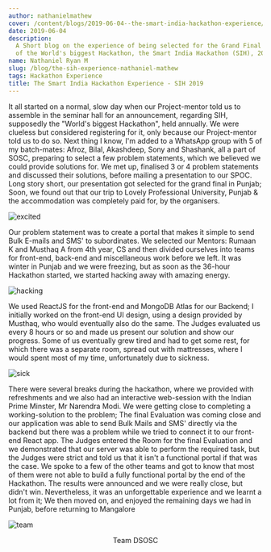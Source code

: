 ```yaml
---
author: nathanielmathew
cover: /content/blogs/2019-06-04--the-smart-india-hackathon-experience/cover.jpeg
date: 2019-06-04
description:
  A Short blog on the experience of being selected for the Grand Final
  of the World's biggest Hackathon, the Smart India Hackathon (SIH), 2019
name: Nathaniel Ryan M
slug: /blog/the-sih-experience-nathaniel-mathew
tags: Hackathon Experience
title: The Smart India Hackathon Experience - SIH 2019
---
```


It all started on a normal, slow day when our Project-mentor told us to assemble in the seminar hall for an announcement, regarding SIH, supposedly the "World's biggest Hackathon", held annually. We were clueless but considered registering for it, only because our Project-mentor told us to do so.
Next thing I know, I'm added to a WhatsApp group with 5 of my batch-mates: Afroz, Bilal, Akashdeep, Sony and Shashank, all a part of SOSC, preparing to select a few problem statements, which we believed we could provide solutions for. We met up, finalised 3 or 4 problem statements and discussed their solutions, before mailing a presentation to our SPOC.
Long story short, our presentation got selected for the grand final in Punjab; Soon, we found out that our trip to Lovely Professional University, Punjab & the accommodation was completely paid for, by the organisers.

<p>
<Img src="https://media.giphy.com/media/ckeHl52mNtoq87veET/giphy.gif" alt="excited"/>
</p>

Our problem statement was to create a portal that makes it simple to send Bulk E-mails and SMS' to subordinates.
We selected our Mentors: Rumaan K and Musthaq A from 4th year, CS and then divided ourselves into teams for front-end, back-end and miscellaneous work before we left.
It was winter in Punjab and we were freezing, but as soon as the 36-hour Hackathon started, we started hacking away with amazing energy.

<p>
<Img src="/content/blogs/2019-06-04--the-smart-india-hackathon-experience/hacking.jpeg" alt="hacking" >
</p>

We used ReactJS for the front-end and MongoDB Atlas for our Backend;
I initially worked on the front-end UI design, using a design provided by Musthaq, who would eventually also do the same.
The Judges evaluated us every 8 hours or so and made us present our solution and show our progress.
Some of us eventually grew tired and had to get some rest, for which there was a separate room, spread out with mattresses, where I would spent most of my time, unfortunately due to sickness.

<p>
<Img src="https://media.giphy.com/media/l4pSWx5JvWjnOHYXu/giphy.gif" alt="sick"> 
</p>

There were several breaks during the hackathon, where we provided with refreshments and we also had an interactive web-session with the Indian Prime Minster, Mr Narendra Modi.
We were getting close to completing a working-solution to the problem; The final Evaluation was coming close and our application was able to send Bulk Mails and SMS' directly via the backend but there was a problem while we tried to connect it to our front-end React app.
The Judges entered the Room for the final Evaluation and we demonstrated that our server was able to perform the required task, but the Judges were strict and told us that it isn't a functional portal if that was the case.
We spoke to a few of the other teams and got to know that most of them were not able to build a fully functional portal by the end of the Hackathon. The results were announced and we were really close, but didn't win.
Nevertheless, it was an unforgettable experience and we learnt a lot from it; We then moved on, and enjoyed the remaining days we had in Punjab, before returning to Mangalore

<p>
<Img src="/content/blogs/2019-06-04--the-smart-india-hackathon-experience/team.jpg" alt="team" >
<center>Team DSOSC</center>
</p>
